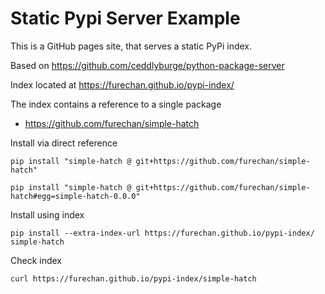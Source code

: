 # Static Pypi Server Example

This is a GitHub pages site, that serves a static PyPi index.

Based on https://github.com/ceddlyburge/python-package-server

Index located at https://furechan.github.io/pypi-index/

The index contains a reference to a single package
- https://github.com/furechan/simple-hatch

Install via direct reference

    pip install "simple-hatch @ git+https://github.com/furechan/simple-hatch"

    pip install "simple-hatch @ git+https://github.com/furechan/simple-hatch#egg=simple-hatch-0.0.0"

Install using index

    pip install --extra-index-url https://furechan.github.io/pypi-index/ simple-hatch

Check index

    curl https://furechan.github.io/pypi-index/simple-hatch
